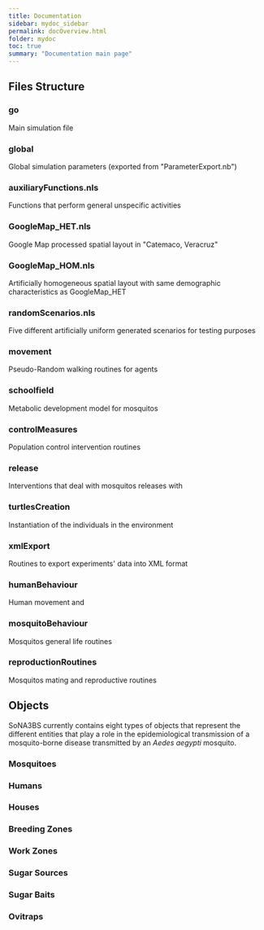 ```yaml
---
title: Documentation
sidebar: mydoc_sidebar
permalink: docOverview.html
folder: mydoc
toc: true
summary: "Documentation main page"
---
```


## Files Structure

### go
Main simulation file

### global
Global simulation parameters (exported from "ParameterExport.nb")

### auxiliaryFunctions.nls
Functions that perform general unspecific activities

### GoogleMap_HET.nls
Google Map processed spatial layout in "Catemaco, Veracruz"

### GoogleMap_HOM.nls
Artificially homogeneous spatial layout with same demographic characteristics as GoogleMap_HET

### randomScenarios.nls
Five different artificially uniform generated scenarios for testing purposes

### movement
Pseudo-Random walking routines for agents
 
### schoolfield
Metabolic development model for mosquitos

### controlMeasures
Population control intervention routines

### release
Interventions that deal with mosquitos releases with 

### turtlesCreation
Instantiation of the individuals in the environment

### xmlExport
Routines to export experiments' data into XML format

### humanBehaviour 
Human movement and 

### mosquitoBehaviour
Mosquitos general life routines

### reproductionRoutines
Mosquitos mating and reproductive routines

## Objects

SoNA3BS currently contains eight types of objects that represent the different entities that play a role in the epidemiological transmission of a mosquito-borne disease transmitted by an <i>Aedes aegypti</i> mosquito.

### Mosquitoes

### Humans

### Houses

### Breeding Zones

### Work Zones

### Sugar Sources

### Sugar Baits

### Ovitraps

